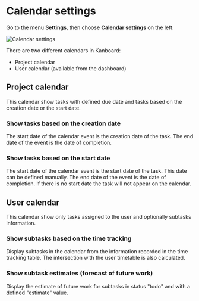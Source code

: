 Calendar settings
=================

Go to the menu **Settings**, then choose **Calendar settings** on the left.

![Calendar settings](http://kanboard.net/screenshots/documentation/calendar-settings.png)

There are two different calendars in Kanboard:

- Project calendar
- User calendar (available from the dashboard)

Project calendar
----------------

This calendar show tasks with defined due date and tasks based on the creation date or the start date.

### Show tasks based on the creation date

The start date of the calendar event is the creation date of the task.
The end date of the event is the date of completion.

### Show tasks based on the start date

The start date of the calendar event is the start date of the task.
This date can be defined manually.
The end date of the event is the date of completion.
If there is no start date the task will not appear on the calendar.

User calendar
-------------

This calendar show only tasks assigned to the user and optionally subtasks information.

### Show subtasks based on the time tracking

Display subtasks in the calendar from the information recorded in the time tracking table.
The intersection with the user timetable is also calculated.

### Show subtask estimates (forecast of future work)

Display the estimate of future work for subtasks in status "todo" and with a defined "estimate" value.
